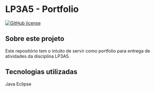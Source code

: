 # LP3A5 - Portfolio
<a href="https://github.com/matheusc77/LP3A5/blob/master/LICENCE"><img alt="GitHub license" src="https://img.shields.io/github/license/matheusc77/LP3A5"></a>

## Sobre este projeto
Este repositório tem o intuito de servir como portfolio para entrega de atividades da disciplina LP3A5.

## Tecnologias utilizadas
Java
Eclipse
